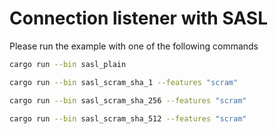 # Connection listener with SASL

Please run the example with one of the following commands

```sh
cargo run --bin sasl_plain
```

```sh
cargo run --bin sasl_scram_sha_1 --features "scram"
```

```sh
cargo run --bin sasl_scram_sha_256 --features "scram"
```

```sh
cargo run --bin sasl_scram_sha_512 --features "scram"
```
